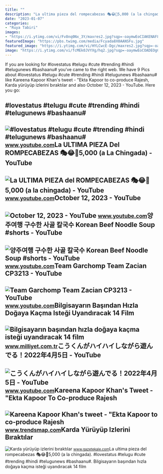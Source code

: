 ```yaml
---
title: ""
description: "La ultima pieza del rompecabezas 🎭😂🧘5,000 (a la chingada)"
date: "2023-01-07"
categories:
- "Ruya Tabiri"
images:
- "https://i.ytimg.com/vi/Fv8nq0Nx_3Y/maxres2.jpg?sqp=-oaymwEoCIAKENAF8quKqQMcGADwAQH4Ab4EgAKACIoCDAgAEAEYZSBXKFcwDw==&amp;rs=AOn4CLADv-FCmEk5NEBUXGgjkLD2V5LyiA"
featuredImage: "https://pbs.twimg.com/media/Fcyada8X0AANSFu.jpg"
featured_image: "https://i.ytimg.com/vi/HYLCwcE-Dgc/maxres2.jpg?sqp=-oaymwEoCIAKENAF8quKqQMcGADwAQH4AYwCgALgA4oCDAgAEAEYRSBHKGUwDw==&amp;rs=AOn4CLC_ulBvmvqa2cf2uT56Qfk3FCYaDA"
image: "https://i.ytimg.com/vi/fcMEk0JVYXg/hq2.jpg?sqp=-oaymwEoCOADEOgC8quKqQMcGADwAQH4AbYIgAKAD4oCDAgAEAEYciBZKDswDw==&amp;rs=AOn4CLCLFPD49Y3SVFRQnTKc3Uryr1rTGQ"
---
```


If you are looking for #lovestatus #telugu #cute #trending #hindi #telugunews #bashaanu# you've came to the right web. We have 9 Pics about #lovestatus #telugu #cute #trending #hindi #telugunews #bashaanu# like Kareena Kapoor Khan's tweet - "Ekta Kapoor to co-produce Rajesh, Karda yürüyüp izlerini bıraktılar and also October 12, 2023 - YouTube. Here you go:

\#lovestatus #telugu #cute #trending #hindi #telugunews #bashaanu#
------------------------------------------------------------------

 ![#lovestatus #telugu #cute #trending #hindi #telugunews #bashaanu#](https://i.ytimg.com/vi/Fv8nq0Nx_3Y/maxres2.jpg?sqp=-oaymwEoCIAKENAF8quKqQMcGADwAQH4Ab4EgAKACIoCDAgAEAEYZSBXKFcwDw==&rs=AOn4CLADv-FCmEk5NEBUXGgjkLD2V5LyiA) <small>www.youtube.com</small>La ULTIMA PIEZA Del ROMPECABEZAS 🎭😂🧘5,000 (a La Chingada) - YouTube
-------------------------------------------------------------------

 ![La ULTIMA PIEZA del ROMPECABEZAS 🎭😂🧘5,000 (a la chingada) - YouTube](https://i.ytimg.com/vi/KdZ3OosEZ6s/hq2.jpg?sqp=-oaymwEoCOADEOgC8quKqQMcGADwAQH4Ad4EgAK4CIoCDAgAEAEYZSBMKGMwDw==&rs=AOn4CLCfzFvJaPoNerKMbSKycXF-fCyaDA) <small>www.youtube.com</small>October 12, 2023 - YouTube
--------------------------

 ![October 12, 2023 - YouTube](https://i.ytimg.com/vi/fcMEk0JVYXg/hq2.jpg?sqp=-oaymwEoCOADEOgC8quKqQMcGADwAQH4AbYIgAKAD4oCDAgAEAEYciBZKDswDw==&rs=AOn4CLCLFPD49Y3SVFRQnTKc3Uryr1rTGQ) <small>www.youtube.com</small>양주여행 구수한 사골 칼국수 Korean Beef Noodle Soup #shorts - YouTube
---------------------------------------------------------

 ![양주여행 구수한 사골 칼국수 Korean Beef Noodle Soup #shorts - YouTube](https://i.ytimg.com/vi/fCMEk0H32DE/hq2.jpg?sqp=-oaymwEoCOADEOgC8quKqQMcGADwAQH4AbYIgAKAD4oCDAgAEAEYZSBVKEUwDw==&rs=AOn4CLDpqZhjrmGyG7Y6tyMWPy4wTx1nDg) <small>www.youtube.com</small>Team Garchomp Team Zacian CP3213 - YouTube
------------------------------------------

 ![Team Garchomp Team Zacian CP3213 - YouTube](https://i.ytimg.com/vi/HYLCwcE-Dgc/maxres2.jpg?sqp=-oaymwEoCIAKENAF8quKqQMcGADwAQH4AYwCgALgA4oCDAgAEAEYRSBHKGUwDw==&rs=AOn4CLC_ulBvmvqa2cf2uT56Qfk3FCYaDA) <small>www.youtube.com</small>Bilgisayarın Başından Hızla Doğaya Kaçma Isteği Uyandıracak 14 Film
-------------------------------------------------------------------

 ![Bilgisayarın başından hızla doğaya kaçma isteği uyandıracak 14 film](https://i.milliyet.com.tr/OnedioGallery/Detail/2017/03/21/3155tvJ8VMq45_Snow-Walker-2.JPG) <small>www.milliyet.com.tr</small>こうくんがハイハイしながら遊んでる！2022年4月5日 - YouTube
-------------------------------------

 ![こうくんがハイハイしながら遊んでる！2022年4月5日 - YouTube](https://i.ytimg.com/vi/H2fAEMesIjo/maxresdefault.jpg?sqp=-oaymwEmCIAKENAF8quKqQMa8AEB-AH-CYAC0AWKAgwIABABGGUgXyhTMA8=&rs=AOn4CLCJYSghky0o-ilndxvg6fCYAda1ug) <small>www.youtube.com</small>Kareena Kapoor Khan's Tweet - "Ekta Kapoor To Co-produce Rajesh
---------------------------------------------------------------

 ![Kareena Kapoor Khan's tweet - "Ekta Kapoor to co-produce Rajesh](https://pbs.twimg.com/media/Fcyada8X0AANSFu.jpg) <small>www.trendsmap.com</small>Karda Yürüyüp Izlerini Bıraktılar
---------------------------------

 ![Karda yürüyüp izlerini bıraktılar](https://www.gazetekale.com/storage/postimg/2017/01/karda-yürüyüp.jpg) <small>www.gazetekale.com</small>La ultima pieza del rompecabezas 🎭😂🧘5,000 (a la chingada). #lovestatus #telugu #cute #trending #hindi #telugunews #bashaanu#. Bilgisayarın başından hızla doğaya kaçma isteği uyandıracak 14 film

